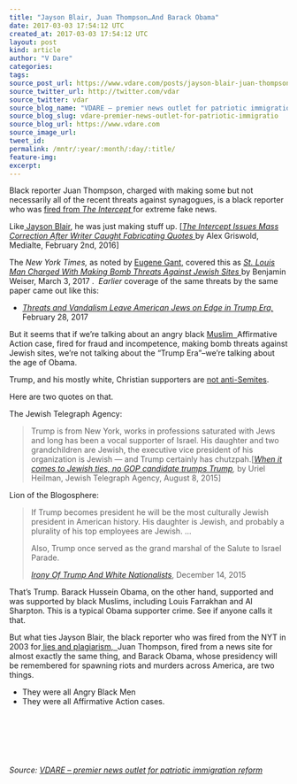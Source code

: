 ```yaml
---
title: "Jayson Blair, Juan Thompson…And Barack Obama"
date: 2017-03-03 17:54:12 UTC
created_at: 2017-03-03 17:54:12 UTC
layout: post
kind: article
author: "V Dare"
categories: 
tags: 
source_post_url: https://www.vdare.com/posts/jayson-blair-juan-thompson-and-barack-obama
source_twitter_url: http://twitter.com/vdar
source_twitter: vdar
source_blog_name: "VDARE – premier news outlet for patriotic immigration reform"
source_blog_slug: vdare-premier-news-outlet-for-patriotic-immigratio
source_blog_url: https://www.vdare.com
source_image_url: 
tweet_id:
permalink: /mntr/:year/:month/:day/:title/
feature-img: 
excerpt:
---
```

<div class="pf-content"><p>Black reporter Juan Thompson, charged with making some but not necessarily all of the recent threats against synagogues, is a black reporter who was <a href="https://theintercept.com/2017/03/03/statement-on-the-arrest-of-former-intercept-reporter-juan-thompson/">fired from <em>The Intercept </em></a>for extreme fake news.</p>
<p>Like<a href="http://www.vdare.com/articles/the-son-of-sullivan-and-the-invisible-victim"> Jayson Blair</a>, he was just making stuff up. [<em><a href="http://www.mediaite.com/online/the-intercept-issues-mass-correction-after-writer-caught-fabricating-quotes/">The Intercept Issues Mass Correction After Writer Caught Fabricating Quotes </a></em>by Alex Griswold, MediaIte, February 2nd, 2016]</p>
<p>The <em>New York Times,</em> as noted by <a href="http://www.vdare.com/posts/synagogue-threats-apparently-by-black-muslim-reporter-who-is-trying-to-blame-his-white-girlfriend-st-louis-man-charged">Eugene Gant,</a> covered this as <a href="https://www.nytimes.com/2017/03/03/nyregion/jewish-centers-bomb-threats-arrest.html"><em>St. Louis Man Charged With Making Bomb Threats Against Jewish Sites</em> </a>by Benjamin Weiser, March 3, 2017 .  <em>Earlier </em>coverage of the same threats by the same paper came out like this:</p>
<ul>
<li><em><a href="https://www.nytimes.com/2017/02/28/us/jewish-community-center-donald-trump.html">Threats and Vandalism Leave American Jews on Edge in Trump Era,</a></em> February 28, 2017</li>
</ul>
<p>But it seems that if we’re talking about an angry black <a href="https://archive.is/iBtl8">Muslim  </a>Affirmative Action case, fired for fraud and incompetence, making bomb threats against Jewish sites, we’re not talking about the “Trump Era”–we’re talking about the age of Obama.</p>
<p>Trump, and his mostly white, Christian supporters are <a href="http://www.vdare.com/articles/the-trump-wrecking-ball-the-washington-cartel-and-the-jews">not anti-Semites</a>.</p><div id="57966237cc52c74a5e1363c4" class="vdb_player vdb_57966237cc52c74a5e1363c456bcd17ce4b018167fea5539">    </div>
<p>Here are two quotes on that.</p>
<p>The Jewish Telegraph Agency:</p>
<blockquote><p>Trump is from New York, works in professions saturated with Jews and long has been a vocal supporter of Israel. His daughter and two grandchildren are Jewish, the executive vice president of his organization is Jewish — and Trump certainly has chutzpah.[<a href="http://www.timesofisrael.com/when-it-comes-to-jewish-ties-no-gop-candidate-trumps-trump/?utm_source=The+Times+of+Israel+Daily+Edition&amp;utm_campaign=9c90fa8ce3-2015_08_08&amp;utm_medium=email&amp;utm_term=0_adb46cec92-9c90fa8ce3-55128077"><em>When it comes to Jewish ties, no GOP candidate trumps Trump</em></a><em>, </em>by Uriel Heilman, Jewish Telegraph Agency, August 8, 2015]</p></blockquote>
<p>Lion of the Blogosphere:</p>
<blockquote><p>If Trump becomes president he will be the most culturally Jewish president in American history. His daughter is Jewish, and probably a plurality of his top employees are Jewish. …</p>
<p>Also, Trump once served as the grand marshal of the Salute to Israel Parade.</p>
<p><a href="https://lionoftheblogosphere.wordpress.com/2015/12/14/irony-of-trump-and-white-nationalists/"><em>Irony Of Trump And White Nationalists</em></a>, December 14, 2015</p></blockquote>
<p>That’s Trump. Barack Hussein Obama, on the other hand, supported and was supported by black Muslims, including Louis Farrakhan and Al Sharpton. This is a typical Obama supporter crime. See if anyone calls it that.</p>
<p>But what ties Jayson Blair, the black reporter who was fired from the NYT in 2003 for<a href="https://en.wikipedia.org/wiki/Jayson_Blair"> lies and plagiarism,  </a>Juan Thompson, fired from a news site for almost exactly the same thing, and Barack Obama, whose presidency will be remembered for spawning riots and murders across America, are two things.</p>
<ul>
<li>They were all Angry Black Men</li>
<li>They were all Affirmative Action cases.</li>
</ul>
<p> </p>
<p> </p>
<p> </p>
</div><div class="">
    <i>Source: <a href="https://www.vdare.com">VDARE – premier news outlet for patriotic immigration reform</a></i>
</div>
